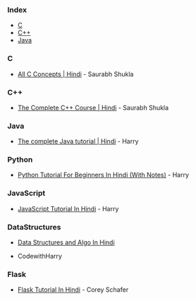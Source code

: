 ### Index

* [C](#C)
* [C++](#C++)
* [Java](#Java)


### C

* [All C Concepts | Hindi](https://www.youtube.com/playlist?list=PL7ersPsTyYt1d8g5qaxbE6sjWDzs4D_1v) - Saurabh Shukla


### C++

* [The Complete C++ Course | Hindi](https://www.youtube.com/playlist?list=PLLYz8uHU480j37APNXBdPz7YzAi4XlQUF) - Saurabh Shukla


### Java

* [The complete Java tutorial | Hindi](https://www.youtube.com/playlist?list=PLu0W_9lII9agS67Uits0UnJyrYiXhDS6q) - Harry


### Python

* [Python Tutorial For Beginners In Hindi (With Notes)](https://www.youtube.com/watch?v=gfDE2a7MKjA) - Harry


### JavaScript

* [JavaScript Tutorial In Hindi](https://www.youtube.com/watch?v=hKB-YGF14SY) - Harry

### DataStructures

* [Data Structures and Algo In Hindi](
https://www.youtube.com/playlist?list=PLu0W_9lII9ahIappRPN0MCAgtOu3lQjQi)
- CodewithHarry


### Flask 

* [Flask Tutorial In Hindi](
https://www.youtube.com/playlist?list=PL-osiE80TeTs4UjLw5MM6OjgkjFeUxCYH) - Corey Schafer